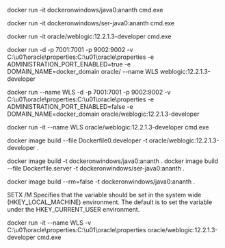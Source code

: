 docker run -it dockeronwindows/java0:ananth cmd.exe

docker run -it dockeronwindows/ser-java0:ananth cmd.exe

docker run -it oracle/weblogic:12.2.1.3-developer cmd.exe

docker run -d -p 7001:7001 -p 9002:9002 -v C:\u01\oracle\properties:C:\u01\oracle\properties -e ADMINISTRATION_PORT_ENABLED=true -e DOMAIN_NAME=docker_domain oracle/ --name WLS weblogic:12.2.1.3-developer

docker run --name WLS -d -p 7001:7001 -p 9002:9002 -v C:\u01\oracle\properties:C:\u01\oracle\properties -e ADMINISTRATION_PORT_ENABLED=false -e DOMAIN_NAME=docker_domain oracle/weblogic:12.2.1.3-developer

docker run -it --name WLS oracle/weblogic:12.2.1.3-developer cmd.exe

docker image build --file Dockerfile0.developer -t oracle/weblogic:12.2.1.3-developer .

docker image build -t dockeronwindows/java0:ananth .
docker image build --file Dockerfile.server -t dockeronwindows/ser-java0:ananth .

docker image build --rm=false -t dockeronwindows/java0:ananth .

SETX /M                     Specifies that the variable should be set in
                           the system wide (HKEY_LOCAL_MACHINE)
                           environment. The default is to set the
                           variable under the HKEY_CURRENT_USER
                           environment.

docker run -it --name WLS -v C:\u01\oracle\properties:C:\u01\oracle\properties oracle/weblogic:12.2.1.3-developer cmd.exe
